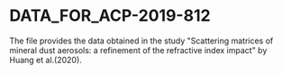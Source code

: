 # DATA_FOR_ACP-2019-812
The file provides the data obtained in the study "Scattering matrices of mineral dust aerosols: a refinement of the refractive index impact" by Huang et al.(2020).
